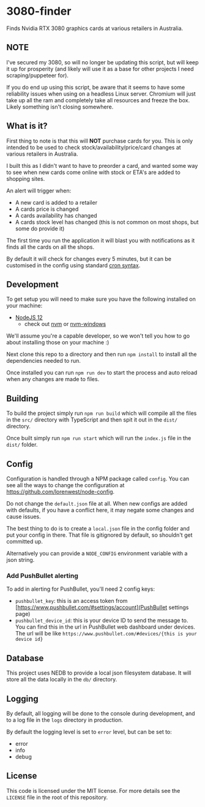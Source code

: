 # 3080-finder

Finds Nvidia RTX 3080 graphics cards at various retailers in Australia.

## NOTE

I've secured my 3080, so will no longer be updating this script, but will keep it up for prosperity (and likely will
use it as a base for other projects I need scraping/puppeteer for).

If you do end up using this script, be aware that it seems to have some reliability issues when using on a headless
Linux server. Chromium will just take up all the ram and completely take all resources and freeze the box. Likely
something isn't closing somewhere.

## What is it?

First thing to note is that this will **NOT** purchase cards for you. This is only intended to be used to check
stock/availability/price/card changes at various retailers in Australia.

I built this as I didn't want to have to preorder a card, and wanted some way to see when new cards come online with
stock or ETA's are added to shopping sites.

An alert will trigger when:

- A new card is added to a retailer
- A cards price is changed
- A cards availability has changed
- A cards stock level has changed (this is not common on most shops, but some do provide it)

The first time you run the application it will blast you with notifications as it finds all the cards on all the shops.

By default it will check for changes every 5 minutes, but it can be customised in the config using standard
[cron syntax](https://crontab.guru/).

## Development

To get setup you will need to make sure you have the following installed on your machine:

- [NodeJS 12](https://nodejs.org/en/download/)
  - check out [nvm](https://github.com/creationix/nvm) or [nvm-windows](https://github.com/coreybutler/nvm-windows)

We'll assume you're a capable developer, so we won't tell you how to go about installing those on your machine :)

Next clone this repo to a directory and then run `npm install` to install all the dependencies needed to run.

Once installed you can run `npm run dev` to start the process and auto reload when any changes are made to files.

## Building

To build the project simply run `npm run build` which will compile all the files in the `src/` directory with TypeScript
and then spit it out in the `dist/` directory.

Once built simply run `npm run start` which will run the `index.js` file in the `dist/` folder.

## Config

Configuration is handled through a NPM package called `config`. You can see all the ways to change the configuration at
<https://github.com/lorenwest/node-config>.

Do not change the `default.json` file at all. When new configs are added with defaults, if you have a conflict here, it
may negate some changes and cause issues.

The best thing to do is to create a `local.json` file in the config folder and put your config in there. That file is
gitignored by default, so shouldn't get committed up.

Alternatively you can provide a `NODE_CONFIG` environment variable with a json string.

### Add PushBullet alerting

To add in alerting for PushBullet, you'll need 2 config keys:

- `pushbullet_key`: this is an access token from
  [https://www.pushbullet.com/#settings/account](PushBullet settings page)
- `pushbullet_device_id`: this is your device ID to send the message to. You can find this in the url in PushBullet web
  dashboard under devices. The url will be like `https://www.pushbullet.com/#devices/{this is your device id}`

## Database

This project uses NEDB to provide a local json filesystem database. It will store all the data locally in the `db/`
directory.

## Logging

By default, all logging will be done to the console during development, and to a log file in the `logs` directory in
production.

By default the logging level is set to `error` level, but can be set to:

- error
- info
- debug

## License

This code is licensed under the MIT license. For more details see the `LICENSE` file in the root of this repository.

